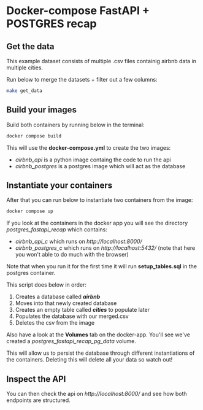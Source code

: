 # Docker-compose FastAPI + POSTGRES recap

## Get the data

This example dataset consists of multiple .csv files containig airbnb data in multiple cities.

Run below to merge the datasets + filter out a few columns:

```bash
make get_data
```

## Build your images

Build both containers by running below in the terminal:

```bash
docker compose build
```

This will use the **docker-compose.yml** to create the two images:
- *airbnb_api* is a python image containg the code to run the api
- *airbnb_postgres* is a postgres image which will act as the database

## Instantiate your containers

After that you can run below to instantiate two containers from the image:
```bash
docker compose up
```

If you look at the containers in the docker app you will see the directory *postgres_fastapi_recap* which contains:
- *airbnb_api_c* which runs on *http://localhost:8000/*
- *airbnb_postgres_c* which runs on *http://localhost:5432/* (note that here you won't able to do much with the browser)


Note that when you run it for the first time it will run **setup_tables.sql** in the postgres container.

This script does below in order:
1. Creates a database called ***airbnb***
2. Moves into that newly created database
3. Creates an empty table called ***cities*** to populate later
4. Populates the database with our merged.csv
5. Deletes the csv from the image

Also have a look at the **Volumes** tab on the docker-app. You'll see we've created a *postgres_fastapi_recap_pg_data* volume.

This will allow us to persist the database through different instantiations of the containers. Deleting this will delete all your data so watch out!

## Inspect the API

You can then check the api on *http://localhost:8000/* and see how both endpoints are structured.

